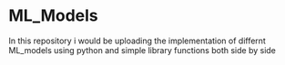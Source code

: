 # ML_Models
In this repository i would be uploading the implementation of differnt ML_models using python and simple library functions both side by side
